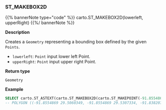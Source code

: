 ### ST_MAKEBOX2D

{{% bannerNote type="code" %}}
carto.ST_MAKEBOX2D(lowerleft, upperRight)
{{%/ bannerNote %}}

**Description**

Creates a `Geometry` representing a bounding box defined by the given `Points`.

* `lowerleft`: `Point` input lower left Point.
* `upperRight`: `Point` input upper right Point.

**Return type**

`Geometry`

**Example**

```sql
SELECT carto.ST_ASTEXT(carto.ST_MAKEBOX2D(carto.ST_MAKEPOINT(-91.8554869, 29.5060349), carto.ST_MAKEPOINT(-91.8382077, 29.5307334))) AS bbox;
-- POLYGON ((-91.8554869 29.5060349, -91.8554869 29.5307334, -91.8382077 29.5307334, -91.8382077 29.5060349, -91.8554869 29.5060349))
```
